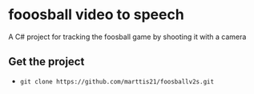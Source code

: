 # fooosball video to speech

A C# project for tracking the foosball game by shooting it with a camera

## Get the project
- `git clone https://github.com/marttis21/foosballv2s.git `